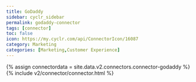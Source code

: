 ```yaml
---
title: GoDaddy
sidebar: cyclr_sidebar
permalink: godaddy-connector
tags: [connector]
toc: false
icon: https://my.cyclr.com/api/ConnectorIcon/16087
category: Marketing
categories: [Marketing,Customer Experience]
---
```

{% assign connectordata = site.data.v2.connectors.connector-godaddy %}
{% include v2/connector/connector.html %}	